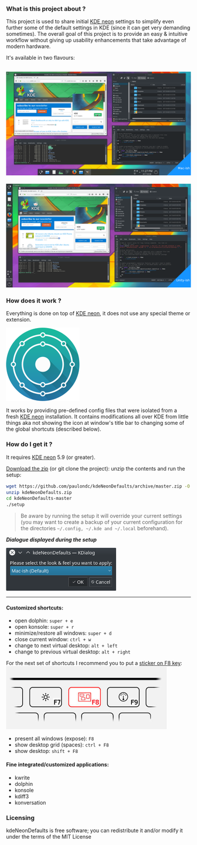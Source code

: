 ### What is this project about ?

This project is used to share initial [KDE neon](https://neon.kde.org/) settings to simplify even further some of the default settings in KDE (since it can get very demanding sometimes). The overall goal of this project is to provide an easy & intuitive workflow without giving up usability enhancements that take advantage of modern hardware.

It's available in two flavours:

![screenshot](./data/mac-ish-screenshot.png)
---
![screenshot](./data/unity-ish-screenshot.png)

### How does it work ?
Everything is done on top of [KDE neon](https://neon.kde.org/), it does not use any special theme or extension.

![KDE neon](./data/neon-logo.png)

It works by providing pre-defined config files that were isolated from a fresh [KDE neon](https://neon.kde.org/) installation. It contains modifications all over KDE from little things aka not showing the icon at window's title bar to changing some of the global shortcuts (described below).

### How do I get it ?
It requires [KDE neon](https://neon.kde.org/) 5.9 (or greater).

[Download the zip](https://github.com/paulondc/kdeNeonDefaults/archive/master.zip) (or git clone the project):
unzip the contents and run the setup:
```bash
wget https://github.com/paulondc/kdeNeonDefaults/archive/master.zip -O kdeNeonDefaults.zip
unzip kdeNeonDefaults.zip
cd kdeNeonDefaults-master
./setup
```

> Be aware by running the setup it will override your current settings (you may want to create a backup of your current configuration for the directories  `~/.config, ~/.kde and ~/.local` beforehand).

***Dialogue displayed during the setup***

![setup](./data/setup-ui.png)

---

#### Customized shortcuts:
- open dolphin:  `super + e`
- open konsole: `super + r`
- minimize/restore all windows: `super + d`
- close current window: `ctrl + w`
- change to next virtual desktop: `alt + left`
- change to previous virtual desktop: `alt + right`

For the next set of shortcuts I recommend you to put a [sticker on F8 key](./data/f8-sticker.png):
![key](./data/kde-expose-key.jpg)

- present all windows (expose): `F8`
- show desktop grid (spaces): `ctrl + F8`
- show desktop: `shift + F8`

#### Fine integrated/customized applications:
- kwrite
- dolphin
- konsole
- kdiff3
- konversation

### Licensing
kdeNeonDefaults is free software; you can redistribute it and/or modify it under the terms of the MIT License
